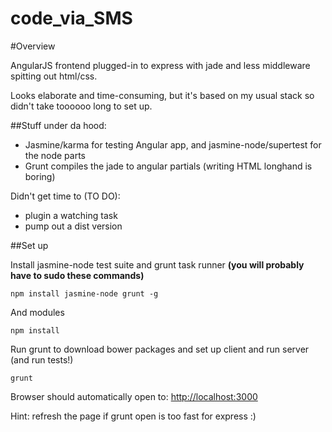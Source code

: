 code_via_SMS
============

#Overview

AngularJS frontend plugged-in to express with jade and less middleware spitting out html/css.

Looks elaborate and time-consuming, but it's based on my usual stack so didn't take toooooo long to set up.

##Stuff under da hood:

* Jasmine/karma for testing Angular app, and jasmine-node/supertest for the node parts
* Grunt compiles the jade to angular partials (writing HTML longhand is boring)

Didn't get time to (TO DO):
* plugin a watching task
* pump out a dist version

##Set up

Install jasmine-node test suite and grunt task runner **(you will probably have to sudo these commands)**

`npm install jasmine-node grunt -g`

And modules

`npm install`

Run grunt to download bower packages and set up client and run server (and run tests!)

`grunt`

Browser should automatically open to: [http://localhost:3000](http://localhost:3000)

Hint: refresh the page if grunt open is too fast for express :)

